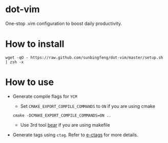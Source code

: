 dot-vim
===========

One-stop .vim configuration to boost daily productivity.

# How to install

```shell
wget -qO - https://raw.github.com/sunbingfeng/dot-vim/master/setup.sh | zsh -x
```

# How to use

- Generate compile flags for `YCM`

    - Set `CMAKE_EXPORT_COMPILE_COMMANDS` to `ON` if you are using cmake

    ```
    cmake -DCMAKE_EXPORT_COMPILE_COMMANDS=ON ..
    ```

    - Use 3rd tool [bear](https://github.com/rizsotto/Bear) if you are using makefile

- Generate tags using `ctag`. Refer to [e-ctags](http://ctags.sourceforge.net/) for more details.
